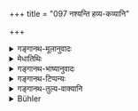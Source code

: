 +++
title = "097 नश्यन्ति हव्य-कव्यानि"

+++

<details><summary>गङ्गानथ-मूलानुवादः</summary>

Rites in honour of the gods and those in honour of the Pitṛs performed by ignorant men become lost, when they are presented by the givers, through folly, to ash-like Brāhmaṇas.—(97)
</details>

<details><summary>मेधातिथिः</summary>

[^१७९]:
     M G: bhasmībhūteṣu

पूर्वेण यादृश्ē देयं तत् पत्रम् उक्तम् । अनेनापत्रे ददतः प्रतिषेधः । **नश्यन्ति** निष्फलानि भवन्ति । **हव्यानि** देवतोद्देशेन यानि ब्राह्मणभोजनादीनि क्रियन्ते । पित्र्यकर्माङ्गभूतान्य् अन्यानि **कव्यानि** श्राद्धानि । **भस्मभूतेषु** । भस्मतां प्राप्ता भस्मभूता । उपमाने वा भूतशब्दः, भस्मानीव, यथा काष्ठभूत इति । किं पुनर् भस्मना साम्यम् । यथा तन् न क्वचिद् उपयुज्यते ऽवकररूपम् अपोह्यम् एवम् ईदृशो ब्राह्मणः क्रियाभ्यो ऽपोहितव्य इति तात्पर्यार्थः । **नराणाम् अविजानतां नश्यन्तीति** संबन्धः । **मोहाद् दत्तानि दातृभिः** । अविजानतां मोहाद् इति चानुवादः । यच् छास्त्रेणापोहितं तन् मोहाद् एव क्रियते ॥ ३.८७ ॥

_कीदृशाः पुनर् अभस्मभूताः । तान् आह ।_
</details>

<details><summary>गङ्गानथ-भाष्यानुवादः</summary>

The preceding verse has described the person to whom presents are to be made; the present verse proceeds to prohibit the giving of presents to unqualified persons.

‘*Become lost*’—become fruitless.

‘*Rites in honour of the gods*’—Such acts as the feeding of Brāhmaṇas and the like, which are done in honour of the gods.

‘*Rites in honour of the Pitṛs*’—those that form part of the acts done in honour of one’s ancestors; *i.e*., *Śrāddhas*.

‘*Ash-like*—those who hav *become ashes* are called ‘*bhasmabhūta*. Or, the term ‘*bhūta*’ may mean *similarity*; hence the word ‘*bhasmabhūta*’ means ‘*ash-like*;’ just as in the compound ‘*kāṣṭhabhūta*.’

“What is the point of similarity between *ash* and the *Brāhmaṇas?*”

The meaning is that, just as the ash is of no use, and is mere refuse and deserves only to be thrown away, so the Brāhmaṇa in question is to be removed from all religious functions.

‘*Made by ignorant men*’— this is to be construed with ‘*become lost*.’

‘*Presented by givers through folly*’—‘ignorant’ and ‘folly’ are only re-iterations. Anything that is prohibited in the scriptures is done only through folly.

The next verse describes what sort of Brāhmaṇas are not ‘ash-like.’—(97)
</details>

<details><summary>गङ्गानथ-टिप्पन्यः</summary>

This verse is quoted in *Vīramitrodaya* (Āhnika, p. 434), where ‘*bhasmabhūteṣu*’ is explained as ‘those devoid of learning and austerity’.
</details>

<details><summary>गङ्गानथ-तुल्य-वाक्यानि</summary>

**(verses 3.97-98)  
**

*Vaśiṣṭha* (3.9-11).—‘The *Havya* and offerings are to be offered to the
Vedic scholar only; what is offered to the non-learned reaches neither the Pitṛs nor the gods; gifts should be offered to one who is extremely learned; there is nothing Wrong in ignoring the uneducated. In the presence of flaming fire, one should not pour libations on ashes.’

*Yājñavalkya* (1.201, 202).—‘Cows, sesamum and gold should be given,
with due respects, to a qualified person; never should the wise man desiring his own welfare make a gift to the unqualified. In fact, a man devoid of learning and austerities should not accept any gift; if he does accept them, he drags downwards both himself and the giver.’

*Vyāsa* (4.39,42,50,52,54,57).—‘If a man ignores the Brāhmaṇa student
near him, when offering food and gifts, he damages his merit extending over three generations. Gift made to a non-Brāhmaṇa remains the same; that made to the Brāhmaṇa becomes two-fold; that made to the Preceptor becomes thousand-fold, and that made to the person learned in the Veda becomes endless. The Brāhmaṇa’s mouth is the soil, fertile and free from thorns; therein should one sow the seeds; such cultivation fulfils all desires. When there comes to one’s house a Brāhmaṇa endowed with learning and humility, all the herbs become delighted at the prospect of (being eaten by him and thereby) reaching the highest state. One should feed a mouth equipped with Veda, even though that person may have already taken his food, rather than the illiterate person that may have been fasting for six days. When the person learned in the Veda and attentive to his duties takes his food, he brings to the giver rewards endless and extending over many lives.’

*Āśvalāyana* (1.150).—‘If the good man offers food into the mouth of the
man learned in the Veda, he becomes freed from heinous sins, and attains union with Brahman.’
</details>

<details><summary>Bühler</summary>

097	The oblations to gods and manes, made by men ignorant (of the law of gifts), are lost, if the givers in their folly present (shares of them) to Brahmanas who are mere ashes.
</details>
